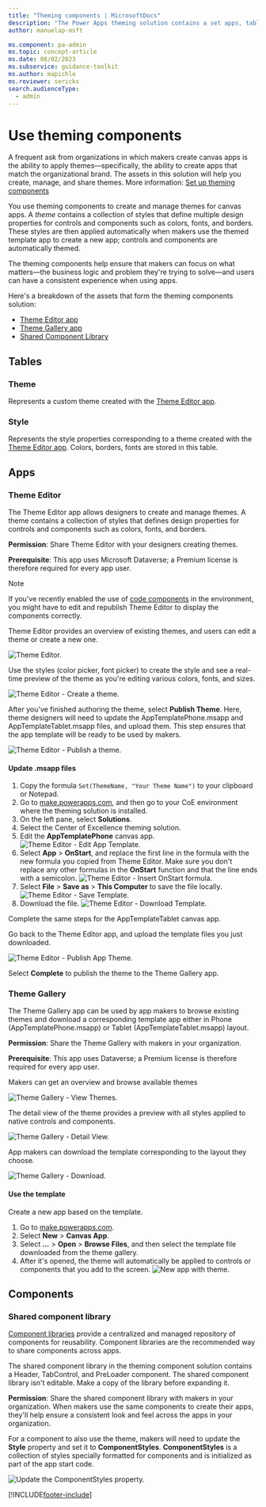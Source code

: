 ```yaml
---
title: "Theming components | MicrosoftDocs"
description: "The Power Apps theming solution contains a set apps, tables, custom controls and a component library.  The Theme editor app allows designers to create and manage themes."
author: manuelap-msft

ms.component: pa-admin
ms.topic: concept-article
ms.date: 08/02/2023
ms.subservice: guidance-toolkit
ms.author: mapichle
ms.reviewer: sericks
search.audienceType: 
  - admin
---
```

# Use theming components

A frequent ask from organizations in which makers create canvas apps is the ability to apply themes&mdash;specifically, the ability to create apps that match the organizational brand. The assets in this solution will help you create, manage, and share themes. More information: [Set up theming components](setup-theming.md)

You use theming components to create and manage themes for canvas apps. A *theme* contains a collection of styles that define multiple design properties for controls and components such as colors, fonts, and borders. These styles are then applied automatically when makers use the themed template app to create a new app; controls and components are automatically themed.

The theming components help ensure that makers can focus on what matters&mdash;the business logic and problem they're trying to solve&mdash;and users can have a consistent experience when using apps.

Here's a breakdown of the assets that form the theming components solution:

- [Theme Editor app](#theme-editor)
- [Theme Gallery app](#theme-gallery)
- [Shared Component Library](#components)

## Tables

### Theme

Represents a custom theme created with the [Theme Editor app](#apps).

### Style

Represents the style properties corresponding to a theme created with the [Theme Editor app](#apps). Colors, borders, fonts are stored in this table.

## Apps

### Theme Editor

The Theme Editor app allows designers to create and manage themes. A theme contains a collection of styles that defines design properties for controls and components such as colors, fonts, and borders.

**Permission**: Share Theme Editor with your designers creating themes.

**Prerequisite**: This app uses Microsoft Dataverse; a Premium license is therefore required for every app user.

>[!NOTE]
> If you've recently enabled the use of [code components](setup-theming.md) in the environment, you might have to edit and republish Theme Editor to display the components correctly.

Theme Editor provides an overview of existing themes, and users can edit a theme or create a new one.

![Theme Editor.](media/theming-4.png "Theme Editor")

Use the styles (color picker, font picker) to create the style and see a real-time preview of the theme as you're editing various colors, fonts, and sizes.

![Theme Editor - Create a theme.](media/theming-5.png "Theme Editor - Create a theme")

After you've finished authoring the theme, select **Publish Theme**. Here, theme designers will need to update the AppTemplatePhone.msapp and AppTemplateTablet.msapp files, and upload them. This step ensures that the app template will be ready to be used by makers.

![Theme Editor - Publish a theme.](media/theming-6.png "Theme Editor - Publish a theme")

#### Update .msapp files

1. Copy the formula `Set(ThemeName, "Your Theme Name")` to your clipboard or Notepad.
1. Go to [make.powerapps.com](<https://make.powerapps.com>), and then go to your CoE environment where the theming solution is installed.
1. On the left pane, select **Solutions**.
1. Select the Center of Excellence theming solution.
1. Edit the **AppTemplatePhone** canvas app.
    ![Theme Editor - Edit App Template.](media/theming-7.png "Theme Editor - Edit App Template")
1. Select **App** > **OnStart**, and replace the first line in the formula with the new formula you copied from Theme Editor. Make sure you don't replace any other formulas in the **OnStart** function and that the line ends with a semicolon.
    ![Theme Editor - Insert OnStart formula.](media/theming-8.png "Theme Editor - Insert OnStart formula")
1. Select **File** > **Save as** > **This Computer** to save the file locally.
    ![Theme Editor - Save Template.](media/theming-9.png "Theme Editor - Save Template")
1. Download the file.
  ![Theme Editor - Download Template.](media/theming-10.png "Theme Editor - Download Template")

Complete the same steps for the AppTemplateTablet canvas app.

Go back to the Theme Editor app, and upload the template files you just downloaded.

![Theme Editor - Publish App Theme.](media/theming-11.png "Theme Editor - Publish App Theme")

Select **Complete** to publish the theme to the Theme Gallery app.

### Theme Gallery

The Theme Gallery app can be used by app makers to browse existing themes and download a corresponding template app either in Phone (AppTemplatePhone.msapp) or Tablet (AppTemplateTablet.msapp) layout.

**Permission**: Share the Theme Gallery with makers in your organization.

**Prerequisite**: This app uses Dataverse; a Premium license is therefore required for every app user.

Makers can get an overview and browse available themes

![Theme Gallery - View Themes.](media/theming-14.png "Theme Gallery - View Themes")

The detail view of the theme provides a preview with all styles applied to native controls and components.

![Theme Gallery - Detail View.](media/theming-12.png "Theme Gallery - Detail View")

App makers can download the template corresponding to the layout they choose.

![Theme Gallery - Download.](media/theming-13.png "Theme Gallery - Download")

#### Use the template

Create a new app based on the template.

1. Go to [make.powerapps.com](<https://make.powerapps.com>).
1. Select **New** > **Canvas App**.
1. Select ***...*** > **Open** > **Browse Files**, and then select the template file downloaded from the theme gallery.
1. After it's opened, the theme will automatically be applied to controls or components that you add to the screen.
    ![New app with theme.](media/theming-16.png "New app with theme")

## Components

### Shared component library

[Component libraries](/powerapps/maker/canvas-apps/component-library) provide a centralized and managed repository of components for reusability. Component libraries are the recommended way to share components across apps.

The shared component library in the theming component solution contains a Header, TabControl, and PreLoader component. The shared component library isn't editable. Make a copy of the library before expanding it.

**Permission**: Share the shared component library with makers in your organization. When makers use the same components to create their apps, they'll help ensure a consistent look and feel across the apps in your organization.

For a component to also use the theme, makers will need to update the **Style** property and set it to **ComponentStyles**. **ComponentStyles** is a collection of styles specially formatted for components and is initialized as part of the app start code.

![Update the ComponentStyles property.](media/theming-17.png "Update the ComponentStyles property")


[!INCLUDE[footer-include](../../includes/footer-banner.md)]
